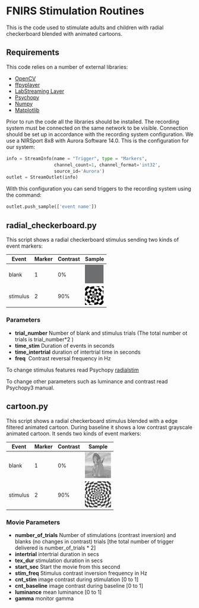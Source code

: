# FNIRS Stimulation Routines

This is the code used to stimulate adults and children with radial checkerboard blended with animated cartoons.

## Requirements

This code relies on a number of external libraries:

* [OpenCV](https://docs.opencv.org/master/d6/d00/tutorial_py_root.html)
* [ffpyplayer](https://pypi.org/project/ffpyplayer/)
* [LabStreaming Layer](https://github.com/sccn/labstreaminglayer)
* [Psychopy](https://www.psychopy.org/)
* [Numpy](https://numpy.org/)
* [Matplotlib](https://matplotlib.org/)

Prior to run the code all the libraries should be installed.
The recording system must be connected on the same network to be visible. Connection should be set up in accordance with the recording system configuration.
We use a NIRSport 8x8 with Aurora Software 14.0.
This is the configuration for our system:

```python
info = StreamInfo(name = "Trigger", type = "Markers",
                  channel_count=1, channel_format='int32',
                  source_id='Aurora')
outlet = StreamOutlet(info)
```

With this configuration you can send triggers to the recording system using the command:

```python
outlet.push_sample(['event name'])
```

## radial_checkerboard.py

This script shows a radial checkerboard stimulus sending two kinds of event markers:

| Event    | Marker | Contrast |Sample|
|----------|--------|----------|------|
| blank    | 1      |       0% | <img src="images\grey.jpg" width="50" height="50"/>     |
| stimulus | 2      | 90%      |<img src="images\rad_stim.gif" width="50" height="50"/> |

### Parameters

* **trial_number** Number of blank and stimulus trials (The total number ot trials is trial_number*2 )
* **time_stim**  Duration of events in seconds
* **time_intertrial**  duration of intertrial time in seconds
* **freq**  Contrast reversal frequency in Hz

To change stimulus features read Psychopy [radialstim](https://www.psychopy.org/api/visual/radialstim.html)

To change other parameters such as luminance and contrast read Psychopy3 manual.

## cartoon.py

This script shows a radial checkerboard stimulus blended with a edge filtered animated cartoon. During baseline it shows a low contrast grayscale animated cartoon. It sends two kinds of event markers:

| Event    | Marker | Contrast |Sample|
|----------|--------|----------|------|
| blank    | 1      |       0% | [<img src="images\cartoon_b.png" width="70" height="70"/>](images\cartoon_b.png)     |
| stimulus | 2      | 90%      |[<img src="images\cartoon_s.png" width="70" height="70"/>](images\cartoon_s.png) |

### Movie Parameters

* **number_of_trials** Number of stimulations (contrast inversion) and blanks (no changes in contrast) trials [the total number of trigger delivered is number_of_trials * 2]
* **intertrial** intertrial duration in secs
* **tex_dur** stimulation duration in secs
* **start_sec** Start the movie from  this second
* **stim_freq**  Stimulus contrast inversion frequency in Hz
* **cnt_stim** image contrast during stimulation [0 to 1]
* **cnt_baseline** image contrast during baseline [0 to 1]
* **luminance** mean luminance [0 to 1]
* **gamma** monitor gamma
